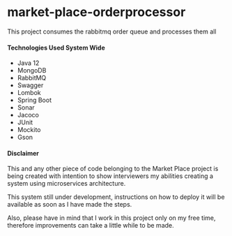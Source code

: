 # market-place-orderprocessor
This project consumes the rabbitmq order queue and processes them all

#### Technologies Used System Wide
- Java 12
- MongoDB
- RabbitMQ
- Swagger
- Lombok
- Spring Boot
- Sonar
- Jacoco
- JUnit
- Mockito
- Gson

#### Disclaimer
This and any other piece of code belonging to the Market Place project is being created with intention to show 
interviewers my abilities creating a system using microservices architecture. 

This system still under development, instructions on how to deploy it will be available as soon as I have made the steps. 

Also, please have in mind that 
I work in this project only on my free time, therefore improvements can take a little while to be made.